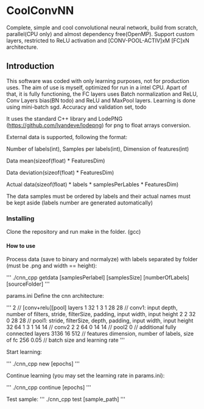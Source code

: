 # CoolConvNN
Complete, simple and cool convolutional neural network, build from scratch, parallel(CPU only) and almost dependency free(OpenMP). Support custom layers, restricted to ReLU activation and [CONV-POOL-ACTIV]xM [FC]xN architecture.

## Introduction

This software was coded with only learning purposes, not for production uses. The aim of use is myself, optimized for run in a intel CPU.
Apart of that, it is fully functioning, the FC layers uses Batch normalization and ReLU, Conv Layers bias(BN todo) and ReLU and MaxPool layers. Learning is done using mini-batch sgd.
Accuracy and validation set, todo

It uses the standard C++ library and LodePNG (https://github.com/lvandeve/lodepng) for png to float arrays conversion.

External data is supported, following the format:

Number of labels(int), Samples per labels(int), Dimension of features(int)

Data mean(sizeof(float) * FeaturesDim)

Data deviation(sizeof(float) * FeaturesDim)

Actual data(sizeof(float) * labels * samplesPerLables * FeaturesDim)

The data samples must be ordered by labels and their actual names must be kept aside (labels number are generated automatically)

### Installing

Clone the repository and run make in the folder. (gcc)

#### How to use

Process data (save to binary and normalyze) with labels separated by folder (must be  .png and width == height):

'''
./cnn_cpp getdata [samplesPerlabel] [samplesSize] [numberOfLabels] [sourceFolder] 
'''

params.ini Define the cnn architecture:

'''
2 // [conv+relu][pool] layers
1 32 1 3 1 28 28 // conv1: input depth, number of filters, stride, filterSize, padding, input width, input height
2 2 32 0 28 28 // pool1: stride, filterSize, depth, padding, input width, input height
32 64 1 3 1 14 14 // conv2
2 2 64 0 14 14 // pool2
0 // additional fully connected layers
3136 16 512 // features dimension, number of labels, size of fc
256 0.05 // batch size and learning rate
'''

Start learning:

'''
./cnn_cpp new [epochs]
'''

Continue learning (you may set the learning rate in params.ini):

'''
./cnn_cpp continue [epochs]
'''

Test sample:
'''
./cnn_cpp test [sample_path]
'''



